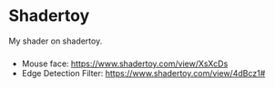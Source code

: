 # Shadertoy
My shader on shadertoy.

###
- Mouse face: https://www.shadertoy.com/view/XsXcDs 
- Edge Detection Filter: https://www.shadertoy.com/view/4dBcz1#
